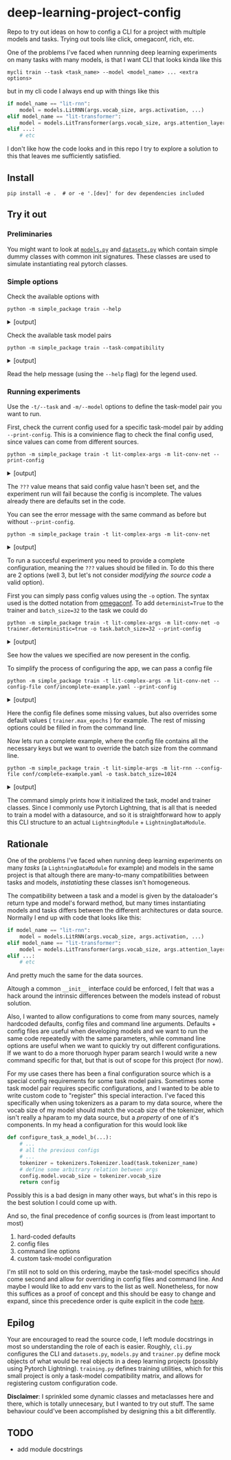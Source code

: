 # deep-learning-project-config
Repo to try out ideas on how to config a CLI for a project with multiple models
and tasks.  Trying out tools like click, omegaconf, rich, etc.

One of the problems I've faced when runnning deep learning experiments on many
tasks with many models, is that I want CLI that looks kinda like this
```console
mycli train --task <task_name> --model <model_name> ... <extra options>
```
but in my cli code I always end up with things like this
```python
if model_name == "lit-rnn":
    model = models.LitRNN(args.vocab_size, args.activation, ...)
elif model_name == "lit-transformer":
    model = models.LitTransformer(args.vocab_size, args.attention_layers, args.projection_size, ...)
elif ...:
    # etc
```
I don't like how the code looks and in this repo I try to explore a solution to
this that leaves me sufficiently satisfied.

## Install
```console
pip install -e .  # or -e '.[dev]' for dev dependencies included
```

## Try it out
### Preliminaries
You might want to look at
[`models.py`](https://github.com/gchaperon/deep-learning-project-config/blob/master/src/simple_package/models.py)
and
[`datasets.py`](https://github.com/gchaperon/deep-learning-project-config/blob/master/src/simple_package/datasets.py)
which contain simple dummy classes with common init signatures. These classes
are used to simulate instantiating real pytorch classes.


### Simple options
Check the available options with
```console
python -m simple_package train --help
```
<details>
<summary>[output]</summary>

```console
$ python -m simple_package train --help
Usage: python -m simple_package train [OPTIONS]

Options:
  -t, --task [lit-complex-args|lit-simple-args]
                                  [required]
  -m, --model [lit-conv-net|lit-lstm|lit-rnn]
                                  [required]
  --config-file FILE              A yaml file with config values for the
                                  specific task and model chosen.  [default:
                                  /dev/null]
  -o, --option TEXT               Extra configuration overrides. The syntax
                                  should follow omegaconf's dotted notation.
                                  Ex: -o model.learn_rate=1e-3
  --task-compatibility            Show the task-model compatibility table and
                                  exit. ∅ means the task-model pair is not
                                  compatible, λx.y means the code has some
                                  config values hardcoded (i.e. the given
                                  config is modified in the code) and λx.x
                                  means the config is used as is.
  --print-config                  Print the configuration that is going to be
                                  used for this experiment and exit. Missing
                                  values are shown as `???`. Note that a
                                  config with missing values is invalid, but
                                  it's still shown here.
  --help                          Show this message and exit.
```
</details>

Check the available task model pairs
```console
python -m simple_package train --task-compatibility
```
<details>
<summary>[output]</summary>

```console
$ python -m simple_package train --task-compatibility
                task/model compatibility                
                                                        
|                  | lit-conv-net | lit-lstm | lit-rnn |
|------------------|--------------|----------|---------|
| lit-complex-args | λx.x         | λx.y     | ∅       |
| lit-simple-args  | ∅            | λx.x     | λx.x    |
```
</details>

Read the help message (using the `--help` flag) for the legend used.

### Running experiments
Use the `-t/--task` and `-m/--model` options to define the task-model pair you
want to run.

First, check the current config used for a specific task-model pair by adding
`--print-config`. This is a convinience flag to check the final config used,
since values can come from different sources.
```console
python -m simple_package train -t lit-complex-args -m lit-conv-net --print-config
```
<details>
<summary>[output]</summary>

```console
$ python -m simple_package train -t lit-complex-args -m lit-conv-net --print-config
task:
  datadir: ???
  batch_size: ???
  val_size: ???
  tokenizer_name: ???
  transforms: ???
model:
  input_size: ???
  output_size: ???
  learn_rate: 0.1
trainer:
  deterministic: ???
  max_epochs: 1000
  patience: 3
  seed: 123
  experiment: default
```
</details>

The `???` value means that said config value hasn't been set, and the
experiment run will fail because the config is incomplete. The values already
there are defaults set in the code.

You can see the error message with the same command as before but without
`--print-config`.
```console
python -m simple_package train -t lit-complex-args -m lit-conv-net
```
<details>
<summary>[output]</summary>

```console
$ python -m simple_package train -t lit-complex-args -m lit-conv-net
Error: The following config keys are missing: ['model.input_size', 'model.output_size', 'task.batch_size', 'task.datadir', 'task.tokenizer_name', 'task.transforms', 'task.val_size', 'trainer.deterministic']
```
</details>

To run a succesful experiment you need to provide a complete configuration,
meaning the `???` values should be filled in. To do this there are 2 options
(well 3, but let's not consider _modifying the source code_ a valid option).

First you can simply pass config values using the `-o` option. The syntax used
is the dotted notation from
[omegaconf](https://omegaconf.readthedocs.io/en/2.3_branch/usage.html#from-a-dot-list).
To add `determinist=True` to the trainer and `batch_size=32` to the task we
could do
```console
python -m simple_package train -t lit-complex-args -m lit-conv-net -o trainer.deterministic=true -o task.batch_size=32 --print-config
```
<details>
<summary>[output]</summary>

```console
$ python -m simple_package train -t lit-complex-args -m lit-conv-net -o trainer.deterministic=true -o task.batch_size=32 --print-config
task:
  datadir: ???
  batch_size: 32
  val_size: ???
  tokenizer_name: ???
  transforms: ???
model:
  input_size: ???
  output_size: ???
  learn_rate: 0.1
trainer:
  deterministic: true
  max_epochs: 1000
  patience: 3
  seed: 123
  experiment: default
```
</details>

See how the values we specified are now peresent in the config.

To simplify the process of configuring the app, we can pass a config file
```console
python -m simple_package train -t lit-complex-args -m lit-conv-net --config-file conf/incomplete-example.yaml --print-config
```
<details>
<summary>[output]</summary>

```console
$ python -m simple_package train -t lit-complex-args -m lit-conv-net --config-file conf/incomplete-example.yaml --print-config
task:
  datadir: ???
  batch_size: 32
  val_size: ???
  tokenizer_name: my_cool_tokenizer
  transforms: ???
model:
  input_size: 100
  output_size: ???
  learn_rate: 0.1
trainer:
  deterministic: false
  max_epochs: 250
  patience: 3
  seed: 123
  experiment: default
```
</details>

Here the config file defines some missing values, but also overrides some
default values ( `trainer.max_epochs` ) for example. The rest of missing options
could be filled in from the command line.

Now lets run a complete example, where the config file contains all the
necessary keys but we want to override the batch size from the command line.
```console
python -m simple_package train -t lit-simple-args -m lit-rnn --config-file conf/complete-example.yaml -o task.batch_size=1024
```
<details>
<summary>[output]</summary>

```console
$ python -m simple_package train -t lit-simple-args -m lit-rnn --config-file conf/complete-example.yaml -o task.batch_size=1024

called __init__ of LitRNN with arguments:
{'vocab_size': 30000,
 'embedding_dim': 100,
 'hidden_size': 200,
 'nonlinearity': 'relu',
 'dropout': 0.3,
 'learn_rate': 0.001}

called __init__ of LitSimpleArgs with arguments:
{'datadir': 'data', 'batch_size': 1024, 'num_workers': 4}

called __init__ of Trainer with arguments:
{'deterministic': False,
 'max_epochs': 1000,
 'patience': 3,
 'seed': 123,
 'experiment': 'default'}

called fit of Trainer with module of type LitRNN and datamodule of type LitSimpleArgs
```
</details>

The command simply prints how it initialized the task, model and trainer
classes. Since I commonly use Pytorch Lightning, that is all that is needed to
train a model with a datasource, and so it is straightforward how to apply this
CLI structure to an actual `LightningModule` + `LightningDataModule`.


## Rationale
One of the problems I've faced when running deep learning experiments on many
_tasks_ (a `LightningDataModule` for example) and models in the same project is
that altough there are many-to-many compatibilities between tasks and models,
_instatiating_ these classes isn't homogeneous.

The compatibility between a task and a model is given by the dataloader's
return type and model's forward method, but many times instantiating models and
tasks differs between the different architectures or data source. Normally I
end up with code that looks like this:
```python
if model_name == "lit-rnn":
    model = models.LitRNN(args.vocab_size, args.activation, ...)
elif model_name == "lit-transformer":
    model = models.LitTransformer(args.vocab_size, args.attention_layers, args.projection_size, ...)
elif ...:
    # etc
```
And pretty much the same for the data sources.

Altough a common `__init__` interface could be enforced, I felt that was a hack
around the intrinsic differences between the models instead of robust solution.

Also, I wanted to allow configurations to come from many sources, namely
hardcoded defaults, config files and command line arguments. Defaults + config
files are useful when developing models and we want to run the same code
repeatedly with the same parameters, while command line options are useful when
we want to quickly try out different configurations. If we want to do a more
thoruogh hyper param search I would write a new command specific for that, but
that is out of scope for this project (for now).

For my use cases there has been a final configuration source which is a special
config requirements for some task model pairs. Sometimes some task model pair
requires specific configurations, and I wanted to be able to write custom code
to "register" this special interaction. I've faced this specifically when
using tokenizers as a param to my data source, where the vocab size of my
model should match the vocab size of the tokenizer, which isn't really a hparam
to my data source, but a _property_ of one of it's components. In my head a
configuration for this would look like
```python
def configure_task_a_model_b(...):
    # ...
    # all the previous configs
    # ...
    tokenizer = tokenizers.Tokenizer.load(task.tokenizer_name)
    # define some arbitrary relation between args
    config.model.vocab_size = tokenizer.vocab_size
    return config
```
Possibly this is a bad design in many other ways, but what's in this repo is
the best solution I could come up with.

And so, the final precedence of config sources is (from least important to
most)
1. hard-coded defaults
2. config files
3. command line options
4. custom task-model configuration

I'm still not to sold on this ordering, maybe the task-model specifics should
come second and allow for overriding in config files and command line. And
maybe I would like to add env vars to the list as well. Nonetheless, for now
this suffices as a proof of concept and this should be easy to change and
expand, since this precedence order is quite explicit in the code
[here](https://github.com/gchaperon/deep-learning-project-config/blob/b4312ca05081dca6851e09bb70eae726e5e89ca8/src/simple_package/cli.py#L175).

## Epilog

Your are encouraged to read the source code, I left module docstrings in most
so understanding the role of each is easier. Roughly, `cli.py` configures the
CLI and `datasets.py`, `models.py` and `trainer.py` define mock objects of what
would be real objects in a deep learning projects (possibly using Pytorch
Lightning). `training.py` defines training utilities, which for this small
project is only a task-model compatibility matrix, and allows for registering
custom configuration code.

**Disclaimer**: I sprinkled some dynamic classes and metaclasses here and
there, which is totally unnecesary, but I wanted to try out stuff. The same
behaviour could've been accomplished by designing this a bit differentlly.

## TODO
* add module docstrings
